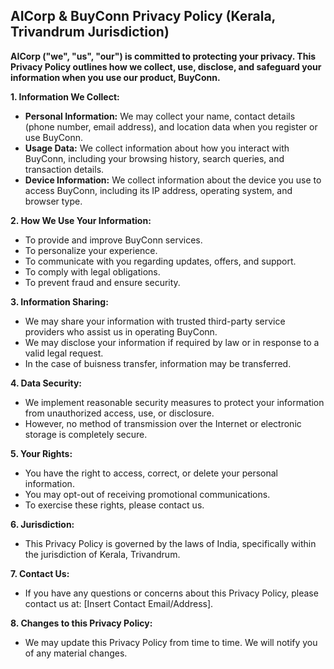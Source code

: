 ## AICorp & BuyConn Privacy Policy (Kerala, Trivandrum Jurisdiction)

**AICorp ("we", "us", "our") is committed to protecting your privacy. This Privacy Policy outlines how we collect, use, disclose, and safeguard your information when you use our product, BuyConn.**

**1. Information We Collect:**

* **Personal Information:** We may collect your name, contact details (phone number, email address), and location data when you register or use BuyConn.
* **Usage Data:** We collect information about how you interact with BuyConn, including your browsing history, search queries, and transaction details.
* **Device Information:** We collect information about the device you use to access BuyConn, including its IP address, operating system, and browser type.

**2. How We Use Your Information:**

* To provide and improve BuyConn services.
* To personalize your experience.
* To communicate with you regarding updates, offers, and support.
* To comply with legal obligations.
* To prevent fraud and ensure security.

**3. Information Sharing:**

* We may share your information with trusted third-party service providers who assist us in operating BuyConn.
* We may disclose your information if required by law or in response to a valid legal request.
* In the case of buisness transfer, information may be transferred.

**4. Data Security:**

* We implement reasonable security measures to protect your information from unauthorized access, use, or disclosure.
* However, no method of transmission over the Internet or electronic storage is completely secure.

**5. Your Rights:**

* You have the right to access, correct, or delete your personal information.
* You may opt-out of receiving promotional communications.
* To exercise these rights, please contact us.

**6. Jurisdiction:**

* This Privacy Policy is governed by the laws of India, specifically within the jurisdiction of Kerala, Trivandrum.

**7. Contact Us:**

* If you have any questions or concerns about this Privacy Policy, please contact us at: [Insert Contact Email/Address].

**8. Changes to this Privacy Policy:**

* We may update this Privacy Policy from time to time. We will notify you of any material changes.
